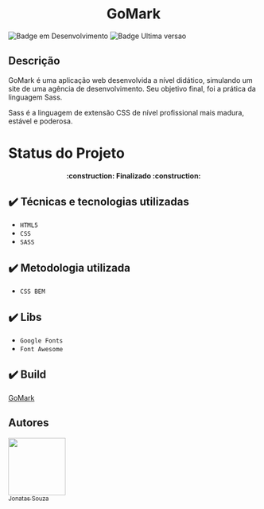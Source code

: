 <h1 align="center"> GoMark </h1>

![Badge em Desenvolvimento](http://img.shields.io/static/v1?label=STATUS&message=FINALIZADO&color=GREEN&style=for-the-badge)
![Badge Ultima versao](http://img.shields.io/static/v1?label=REALESE%20DATE&message=JUNHO%2022&color=GREEN&style=for-the-badge)

## Descrição

<p>GoMark é uma aplicação web desenvolvida a nível didático, simulando um site de uma agência de desenvolvimento. Seu objetivo final, foi a prática da linguagem Sass.</p>
<p>Sass é a linguagem de extensão CSS de nível profissional mais madura, estável e poderosa.</p>

# Status do Projeto

<h4 align="center"> 
    :construction:  Finalizado  :construction:
</h4>

## ✔️ Técnicas e tecnologias utilizadas

- `HTML5`
- `CSS`
- `SASS`

## ✔️ Metodologia utilizada

- `CSS BEM`

## ✔️ Libs

- `Google Fonts`
- `Font Awesome`


## ✔️ Build

<a href="https://project-goomark.vercel.app" target="_blank">GoMark</a>

## Autores

[<img src="https://avatars.githubusercontent.com/u/53580034?v=4" width=115><br><sub>Jonatas Souza</sub>](https://github.com/jotasouza)
